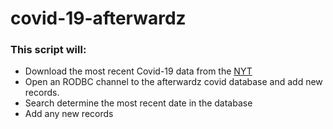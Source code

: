 # covid-19-afterwardz

### This script will: 

  * Download the most recent Covid-19 data from the [NYT](https://github.com/nytimes/covid-19-data)
  * Open an RODBC channel to the afterwardz covid database and add new records.
  * Search determine the most recent date in the database
  * Add any new records
